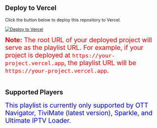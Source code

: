 ## Deploy to Vercel

Click the button below to deploy this repository to Vercel.

[![Deploy to Vercel](https://vercel.com/button)](https://vercel.com/import/project?template=https://github.com/Playflix007/Repoforjiobe)

<div style="font-size: 1.5em; color: #ff0000;">
    <strong>Note:</strong> The root URL of your deployed project will serve as the playlist URL. For example, if your project is deployed at <code>https://your-project.vercel.app</code>, the playlist URL will be <code>https://your-project.vercel.app</code>.
</div>

<br>

## Supported Players

<div style="font-size: 1.5em; color: #0000ff;">
    This playlist is currently only supported by OTT Navigator, TiviMate (latest version), Sparkle, and Ultimate IPTV Loader.
</div>
